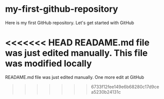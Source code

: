# my-first-github-repository
Here is my first GitHub repository. Let's get started with GitHub

<<<<<<< HEAD
READAME.md file was just edited manually. This file was modified locally
=======
READAME.md file was just edited manually. One more edit at GitHub
>>>>>>> 6733f12fee149e6b68280c17d9cea5230b24131c
